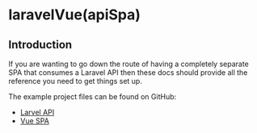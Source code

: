 # laravelVue(apiSpa)

## Introduction

If you are wanting to go down the route of having a completely separate SPA that consumes a Laravel API then these docs should provide all the reference you need to get things set up.

The example project files can be found on GitHub:

- [Larvel API](https://github.com/CaribesTIC/laravel-backend)
- [Vue SPA](https://github.com/CaribesTIC/vue-frontend-ts)

